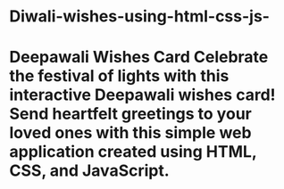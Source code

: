# Diwali-wishes-using-html-css-js-
# Deepawali Wishes Card  Celebrate the festival of lights with this interactive Deepawali wishes card! Send heartfelt greetings to your loved ones with this simple web application created using HTML, CSS, and JavaScript. 
